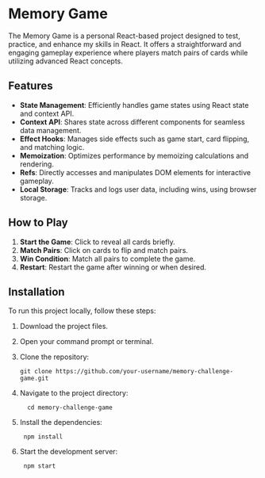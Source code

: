# Memory Game

The Memory Game is a personal React-based project designed to test, practice, and enhance my skills in React. It offers a straightforward and engaging gameplay experience where players match pairs of cards while utilizing advanced React concepts.

## Features

- **State Management**: Efficiently handles game states using React state and context API.
- **Context API**: Shares state across different components for seamless data management.
- **Effect Hooks**: Manages side effects such as game start, card flipping, and matching logic.
- **Memoization**: Optimizes performance by memoizing calculations and rendering.
- **Refs**: Directly accesses and manipulates DOM elements for interactive gameplay.
- **Local Storage**: Tracks and logs user data, including wins, using browser storage.

## How to Play

1. **Start the Game**: Click to reveal all cards briefly.
2. **Match Pairs**: Click on cards to flip and match pairs.
3. **Win Condition**: Match all pairs to complete the game.
4. **Restart**: Restart the game after winning or when desired.

## Installation

To run this project locally, follow these steps:

1. Download the project files.

2. Open your command prompt or terminal.

3. Clone the repository:

   ```
   git clone https://github.com/your-username/memory-challenge-game.git

4. Navigate to the project directory:
   ```
     cd memory-challenge-game

5. Install the dependencies:
   ```
    npm install

5. Start the development server:
   ```
    npm start


